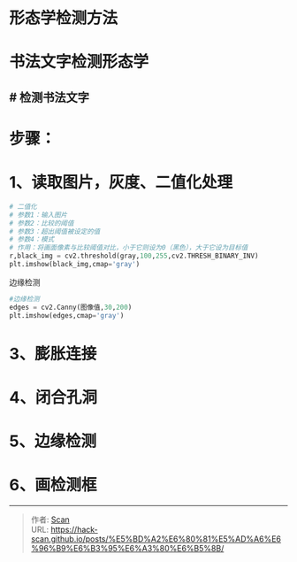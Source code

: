 # 形态学检测方法

<!--more-->

# 书法文字检测形态学

## # 检测书法文字
# 步骤：
# 1、读取图片，灰度、二值化处理
```python
# 二值化
# 参数1：输入图片
# 参数2：比较的阈值
# 参数3：超出阈值被设定的值
# 参数4：模式
# 作用：将画面像素与比较阈值对比，小于它则设为0（黑色），大于它设为目标值
r,black_img = cv2.threshold(gray,100,255,cv2.THRESH_BINARY_INV)
plt.imshow(black_img,cmap='gray')
```
边缘检测
```python
#边缘检测
edges = cv2.Canny(图像值,30,200)
plt.imshow(edges,cmap='gray')
```
# 3、膨胀连接
# 4、闭合孔洞
# 5、边缘检测
# 6、画检测框


---

> 作者: [Scan](https://www.scan.work/)  
> URL: https://hack-scan.github.io/posts/%E5%BD%A2%E6%80%81%E5%AD%A6%E6%96%B9%E6%B3%95%E6%A3%80%E6%B5%8B/  

